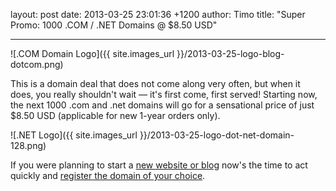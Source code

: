 layout: post
date: 2013-03-25 23:01:36 +1200
author: Timo
title: "Super Promo: 1000 .COM / .NET Domains @ $8.50 USD"


----

![.COM Domain Logo]({{ site.images_url }}/2013-03-25-logo-blog-dotcom.png)

This is a domain deal that does not come along very often, but when it does, you really shouldn't wait &mdash; it's first come, first served! Starting now, the next 1000 .com and .net domains will go for a sensational price of just $8.50 USD (applicable for new 1-year orders only).

![.NET Logo]({{ site.images_url }}/2013-03-25-logo-dot-net-domain-128.png)

If you were planning to start a [new website or blog](https://iwantmyname.com/services) now's the time to act quickly and [register the domain of your choice](https://iwantmyname.com).
